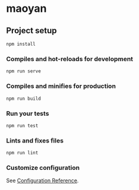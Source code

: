 # maoyan

## Project setup
```
npm install
```

### Compiles and hot-reloads for development
```
npm run serve
```

### Compiles and minifies for production
```
npm run build
```

### Run your tests
```
npm run test
```

### Lints and fixes files
```
npm run lint
```

### Customize configuration
See [Configuration Reference](https://cli.vuejs.org/config/).

<!-- 

对于多处地方要使用到的东西，设置成全局组件，并且引入到公共的js文件当中，向外输出install方法，在install方法里面将组件设置到全局，然后在main文件当中通过引用js文件使用use方法

使用父子组件传值，非父子组件传值，以及v-model模式传值，父子级元素组件可以互相访问

 -->

 <!-- 
 
 axios请求的封装和使用，对获取到的数据进行处理过滤，模块的提取
 
  -->
